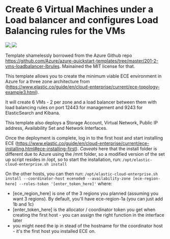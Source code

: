 # Create 6 Virtual Machines under a Load balancer and configures Load Balancing rules for the VMs

<a href="https://portal.azure.com/#create/Microsoft.Template/uri/https%3A%2F%2Fraw.githubusercontent.com%2Fpaulpc%2Fazure-ece-recipe%2Fmaster%2Fazuredeploy.json" target="_blank">
    <img src="http://azuredeploy.net/deploybutton.png"/>
</a>
<a href="http://armviz.io/#/?load=https%3A%2F%2Fraw.githubusercontent.com%2Fpaulpc%2Fazure-ece-recipe%2Fmaster%2Fazuredeploy.json" target="_blank">
    <img src="http://armviz.io/visualizebutton.png"/>
</a>

Template shamelessly borrowed from the Azure Github repo https://github.com/Azure/azure-quickstart-templates/tree/master/201-2-vms-loadbalancer-lbrules. Mainained the MIT license for that.

This template allows you to create the minimum viable ECE environment in Azure for a three zone architecture from (https://www.elastic.co/guide/en/cloud-enterprise/current/ece-topology-example3.html).

It will create 6 VMs - 2 per zone and a load balancer between them with load balancing rules on port 12443 for management and 9243 for ElasticSearch and Kibana.

This template also deploys a Storage Account, Virtual Network, Public IP address, Availability Set and Network Interfaces.

Once the deployment is complete, log in to the first host and start installing ECE (https://www.elastic.co/guide/en/cloud-enterprise/current/ece-installing.html#ece-installing-first).
*Caveats* here that the install folder is different due to Azure using the /mnt folder, so a modified version of the set up script resides in /opt, so to start the installation, run:
`/opt/elastic-cloud-enterprise.sh install`

On the other hosts, you can then run:
`/opt/elastic-cloud-enterprise.sh install --coordinator-host ecenode0 --availability-zone [ece-region-here] --roles-token '[enter_token_here]'`
where:
- [ece_region_here] is one of the 3 regions you planned (assuming you want 3 regions). By default, you'll have ece-region-1a (you can just add 1b and 1c)
- [enter_token_here] is the allocator / coordinator token you get when creating the first host - you can assign the right function in the interface later
- you might need the ip in stead of the hostname for the coordinator host - it's the first host you installed ECE on.